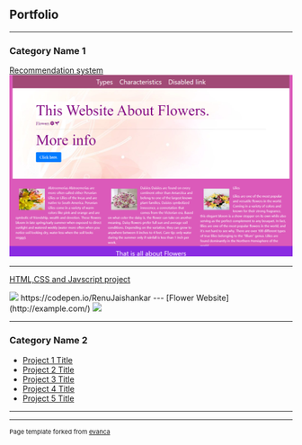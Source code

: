 ## Portfolio

---

### Category Name 1 

[Recommendation system](/sample_page.md)
<img src="images/flower.png"/>

---
[HTML,CSS and Javscript project](https://codepen.io/RenuJaishankar)
<!-- [HTML,CSS and Javscript project](/pdf/sample_presentation.pdf) -->
<img src="images/dummy_thumbnail.jpg?raw=true"/>
https://codepen.io/RenuJaishankar
---
[Flower Website](http://example.com/)
<img src="images/dummy_thumbnail.jpg?raw=true"/>

---

### Category Name 2

- [Project 1 Title](http://example.com/)
- [Project 2 Title](http://example.com/)
- [Project 3 Title](http://example.com/)
- [Project 4 Title](http://example.com/)
- [Project 5 Title](http://example.com/)

---




---
<p style="font-size:11px">Page template forked from <a href="https://github.com/evanca/quick-portfolio">evanca</a></p>
<!-- Remove above link if you don't want to attibute -->
